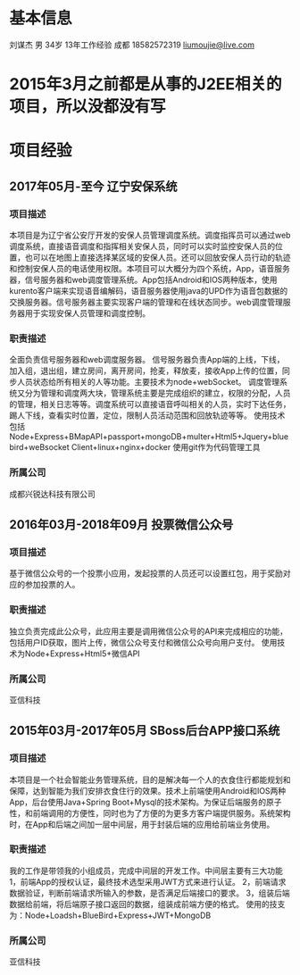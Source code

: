 # 基本信息
刘谋杰 男 34岁 13年工作经验 成都 18582572319 liumoujie@live.com

# **2015年3月之前都是从事的J2EE相关的项目，所以没都没有写**
# 项目经验
## 2017年05月-至今 辽宁安保系统
### 项目描述
本项目是为辽宁省公安厅开发的安保人员管理调度系统。调度指挥员可以通过web调度系统，直接语音调度和指挥相关安保人员，同时可以实时监控安保人员的位置，也可以在地图上直接选择某区域的安保人员。还可以回放安保人员行动的轨迹和控制安保人员的电话使用权限。本项目可以大概分为四个系统，App，语音服务器，信号服务器和web调度管理系统。App包括Android和IOS两种版本，使用kurento客户端来实现语音编解码，语音服务器使用java的UPD作为语音包数据的交换服务器。信号服务器主要实现客户端的管理和在线状态同步。web调度管理服务器用于实现安保人员管理和调度控制。
### 职责描述
全面负责信号服务器和web调度服务器。
信号服务器负责App端的上线，下线，加入组，退出组，建立房间，离开房间，抢麦，释放麦，接收App上传的位置，同步人员状态给所有相关的人等功能。主要技术为node+webSocket。
调度管理系统又分为管理和调度两大块，管理系统主要是完成组织的建立，权限的分配，人员的管理，相关日志等等。调度系统可以直接语音呼叫相关的人员，实时下达任务，踢人下线，查看实时位置，定位，限制人员活动范围和回放轨迹等等。
使用技术包括Node+Express+BMapAPI+passport+mongoDB+multer+Html5+Jquery+bluebird+weBsocket Client+linux+nginx+docker
使用git作为代码管理工具
### 所属公司
成都兴锐达科技有限公司
## 2016年03月-2018年09月 投票微信公众号
### 项目描述
基于微信公众号的一个投票小应用，发起投票的人员还可以设置红包，用于奖励对应的参加投票的人。
### 职责描述
独立负责完成此公众号，此应用主要是调用微信公众号的API来完成相应的功能，包括用户ID获取，图片上传，微信公众号支付和微信公众号向用户支付。
使用技术为Node+Express+Html5+微信API
### 所属公司
亚信科技
## 2015年03月-2017年05月 SBoss后台APP接口系统
### 项目描述
本项目是一个社会智能业务管理系统，目的是解决每一个人的衣食住行都能规划和保障，达到智能为我们安排衣食住行的效果。技术上前端使用Android和IOS两种App，后台使用Java+Spring Boot+Mysql的技术架构。为保证后端服务的原子性，和前端调用的方便性，同时也为了方便的为更多方客户端提供服务。系统架构时，在App和后端之间加一层中间层，用于封装后端的应用给前端业务使用。
### 职责描述
我的工作是带领我的小组成员，完成中间层的开发工作。中间层主要有三大功能
1，前端App的授权认证，最终技术选型采用JWT方式来进行认证。
2，前端请求数据验证，判断前端请求所输入的参数，是否满足后端接口的要求。
3，组装后端数据给前端，将后端原子接口返回的数据，组装成前端方便的格式。
使用的技支为：Node+Loadsh+BlueBird+Express+JWT+MongoDB
### 所属公司
亚信科技
